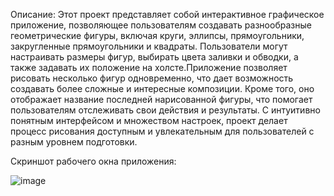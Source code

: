 Описание: Этот проект представляет собой интерактивное графическое приложение, позволяющее пользователям создавать разнообразные геометрические фигуры, 
включая круги, эллипсы, прямоугольники, закругленные прямоугольники и квадраты. Пользователи могут настраивать размеры фигур, выбирать цвета заливки и обводки, 
а также задавать их положение на холсте.Приложение позволяет рисовать несколько фигур одновременно, что дает возможность создавать более сложные и интересные композиции. 
Кроме того, оно отображает название последней нарисованной фигуры, что помогает пользователям отслеживать свои действия и результаты. С интуитивно понятным интерфейсом и 
множеством настроек, проект делает процесс рисования доступным и увлекательным для пользователей с разным уровнем подготовки.

Скриншот рабочего окна приложения:

![image](https://github.com/user-attachments/assets/2da695b6-61bd-4751-9995-aec16367293a)


